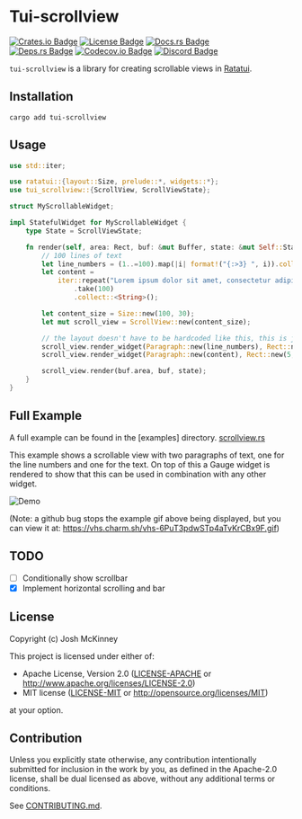 <!-- cargo-rdme start -->

# Tui-scrollview

[![Crates.io Badge]][Crate] [![License Badge]](#license) [![Docs.rs Badge]][API Docs]<br>
[![Deps.rs Badge]][Dependencies] [![Codecov.io Badge]][Coverage] [![Discord Badge]][Ratatui
Discord]

`tui-scrollview` is a library for creating scrollable views in [Ratatui].

## Installation

```shell
cargo add tui-scrollview
```

## Usage

```rust
use std::iter;

use ratatui::{layout::Size, prelude::*, widgets::*};
use tui_scrollview::{ScrollView, ScrollViewState};

struct MyScrollableWidget;

impl StatefulWidget for MyScrollableWidget {
    type State = ScrollViewState;

    fn render(self, area: Rect, buf: &mut Buffer, state: &mut Self::State) {
        // 100 lines of text
        let line_numbers = (1..=100).map(|i| format!("{:>3} ", i)).collect::<String>();
        let content =
            iter::repeat("Lorem ipsum dolor sit amet, consectetur adipiscing elit.\n")
                .take(100)
                .collect::<String>();

        let content_size = Size::new(100, 30);
        let mut scroll_view = ScrollView::new(content_size);

        // the layout doesn't have to be hardcoded like this, this is just an example
        scroll_view.render_widget(Paragraph::new(line_numbers), Rect::new(0, 0, 5, 100));
        scroll_view.render_widget(Paragraph::new(content), Rect::new(5, 0, 95, 100));

        scroll_view.render(buf.area, buf, state);
    }
}
```

## Full Example

A full example can be found in the [examples] directory.
[scrollview.rs](https://github.com/joshka/tui-widgets/tree/main/tui-scrollview/examples/scrollview.rs)

This example shows a scrollable view with two paragraphs of text, one for the line numbers and
one for the text. On top of this a Gauge widget is rendered to show that this can be used in
combination with any other widget.

![Demo](https://vhs.charm.sh/vhs-6PuT3pdwSTp4aTvKrCBx9F.gif)

(Note: a github bug stops the example gif above being displayed, but you can view it at:
<https://vhs.charm.sh/vhs-6PuT3pdwSTp4aTvKrCBx9F.gif>)

[Crates.io Badge]: https://img.shields.io/crates/v/tui-scrollview?logo=rust&style=for-the-badge
[License Badge]: https://img.shields.io/crates/l/tui-scrollview?style=for-the-badge
[Docs.rs Badge]: https://img.shields.io/docsrs/tui-scrollview?logo=rust&style=for-the-badge
[Deps.rs Badge]:
    https://deps.rs/repo/github/joshka/tui-scrollview/status.svg?style=for-the-badge
[Codecov.io Badge]:
    https://img.shields.io/codecov/c/github/joshka/tui-scrollview?logo=codecov&style=for-the-badge&token=BAQ8SOKEST
[Discord Badge]:
    https://img.shields.io/discord/1070692720437383208?label=ratatui+discord&logo=discord&style=for-the-badge

[Crate]: https://crates.io/crates/tui-scrollview
[API Docs]: https://docs.rs/crate/tui-scrollview/
[Dependencies]: https://deps.rs/repo/github/joshka/tui-scrollview
[Coverage]: https://app.codecov.io/gh/joshka/tui-scrollview
[Ratatui Discord]: https://discord.gg/pMCEU9hNEj

[Ratatui]: https://crates.io/crates/ratatui

<!-- cargo-rdme end -->

## TODO

- [ ] Conditionally show scrollbar
- [x] Implement horizontal scrolling and bar

## License

Copyright (c) Josh McKinney

This project is licensed under either of:

- Apache License, Version 2.0 ([LICENSE-APACHE] or <http://www.apache.org/licenses/LICENSE-2.0>)
- MIT license ([LICENSE-MIT] or <http://opensource.org/licenses/MIT>)

at your option.

[LICENSE-APACHE]: /LICENSE-APACHE
[LICENSE-MIT]: /LICENSE-MIT

## Contribution

Unless you explicitly state otherwise, any contribution intentionally submitted for inclusion in the
work by you, as defined in the Apache-2.0 license, shall be dual licensed as above, without any
additional terms or conditions.

See [CONTRIBUTING.md](/CONTRIBUTING.md).
